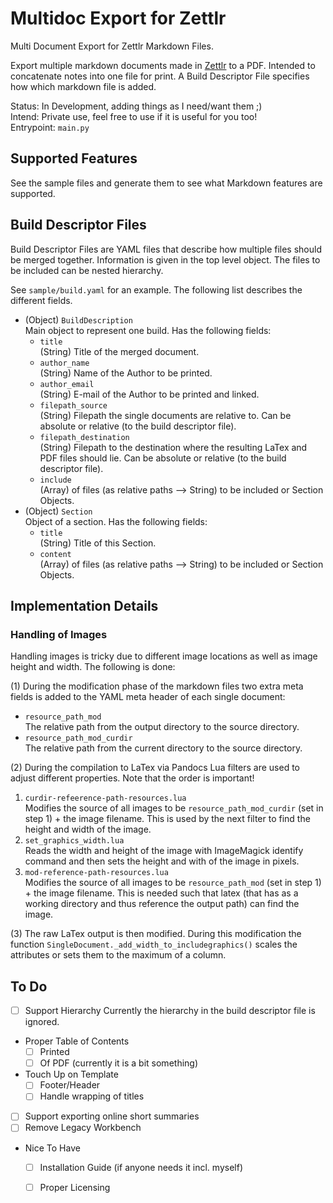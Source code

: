 # Multidoc Export for Zettlr

Multi Document Export for Zettlr Markdown Files.

Export multiple markdown documents made in [Zettlr](https://github.com/Zettlr/Zettlr) to a PDF. Intended to concatenate notes into one file for print. A Build Descriptor File specifies how which markdown file is added.

Status: In Development, adding things as I need/want them ;)  
Intend: Private use, feel free to use if it is useful for you too!  
Entrypoint: `main.py`  

## Supported Features

See the sample files and generate them to see what Markdown features are supported.

## Build Descriptor Files

Build Descriptor Files are YAML files that describe how multiple files should be merged together. Information is given in the top level object. The files to be included can be nested hierarchy.

See `sample/build.yaml` for an example. The following list describes the different fields.

-   (Object) `BuildDescription`  
    Main object to represent one build. Has the following fields:
    -   `title`  
        (String) Title of the merged document.
    -   `author_name`  
        (String) Name of the Author to be printed.
    -   `author_email`  
        (String) E-mail of the Author to be printed and linked.
    -   `filepath_source`  
        (String) Filepath the single documents are relative to. Can be absolute or relative (to the build descriptor file).
    -   `filepath_destination`  
        (String) Filepath to the destination where the resulting LaTex and PDF files should lie. Can be absolute or relative (to the build descriptor file).
    -   `include`  
        (Array) of files (as relative paths --> String) to be included or Section Objects.
-   (Object) `Section`  
    Object of a section. Has the following fields:
    -   `title`  
        (String) Title of this Section.
    -   `content`  
        (Array) of files (as relative paths --> String) to be included or Section Objects.

## Implementation Details

### Handling of Images

Handling images is tricky due to different image locations as well as image height and width. The following is done:

(1) During the modification phase of the markdown files two extra meta fields is added to the YAML meta header of each single document:

-   `resource_path_mod`  
    The relative path from the output directory to the source directory.
-   `resource_path_mod_curdir`  
    The relative path from the current directory to the source directory.

(2) During the compilation to LaTex via Pandocs Lua filters are used to adjust different properties. Note that the order is important!

1.  `curdir-refeerence-path-resources.lua`  
    Modifies the source of all images to be `resource_path_mod_curdir`  (set in step 1) + the image filename. This is used by the next filter to find the height and width of the image.
2.  `set_graphics_width.lua`  
    Reads the width and height of the image with ImageMagick identify command and then sets the height and with of the image in pixels.
3.  `mod-reference-path-resources.lua`  
    Modifies the source of all images to be `resource_path_mod` (set in step 1) + the image filename. This is needed such that latex (that has as a working directory and thus reference the output path) can find the image.

(3) The raw LaTex output is then modified. During this modification the function `SingleDocument._add_width_to_includegraphics()` scales the attributes or sets them to the maximum of a column.

 ## To Do

-   [ ] Support Hierarchy
    Currently the hierarchy in the build descriptor file is ignored.
-   Proper Table of Contents
    -   [ ] Printed
    -   [ ] Of PDF (currently it is a bit something)
-   Touch Up on Template
    -   [ ] Footer/Header
    -   [ ] Handle wrapping of titles
-   [ ] Support exporting online short summaries
-   [ ] Remove Legacy Workbench

-   Nice To Have
    -   [ ] Installation Guide (if anyone needs it incl. myself)
    -   [ ] Proper Licensing

